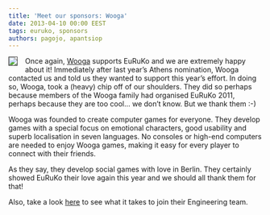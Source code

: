```yaml
---
title: 'Meet our sponsors: Wooga'
date: 2013-04-10 00:00 EEST
tags: euruko, sponsors
authors: pagojo, apantsiop
---
```


<span style="float: left; margin: 0 15px 10px 0; border: 1px solid #3e3e3e; " markdown="1"><img src="/sponsors/wooga.150.75.png" markdown="1"/></span>
Once again, [Wooga](http://www.wooga.com/) supports EuRuKo and we are extremely happy about it! Immediately after last year’s Athens nomination, Wooga contacted us and told us they wanted to support this year’s effort. In doing so, Wooga, took a (heavy) chip off of our shoulders. They did so perhaps because members of the Wooga family had organised EuRuKo 2011, perhaps because they are too cool... we don’t know. But we thank them :-)

Wooga was founded to create computer games for everyone. They develop games with a special focus on emotional characters, good usability and superb localisation in seven languages. No consoles or high-end computers are needed to enjoy Wooga games, making it easy for every player to connect with their friends.

As they say, they develop social games with love in Berlin. They certainly showed EuRuKo their love again this year and we should all thank them for that!

Also, take a look [here](http://www.wooga.com/jobs/offers/woogas-future-of-engineering/) to see what it takes to join their Engineering team.
